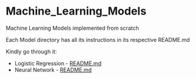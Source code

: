 # Machine_Learning_Models
Machine Learning Models implemented from scratch

Each Model directory has all its instructions in its respective README.md

Kindly go through it:
* Logistic Regression - [README.md](https://github.com/SWARAJ-42/Machine_Learning_Models/blob/main/Logistic_regression/README.md)
* Neural Network - [README.md](https://github.com/SWARAJ-42/Machine_Learning_Models/blob/main/neural_network/README.md)
